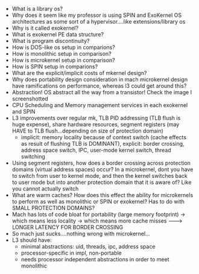 - What is a library os?
- Why does it seem like my professor is using SPIN and ExoKernel OS architectures as some sort of a hypervisor....like extensions/library os
- Why is it called exokernel?
- What is exokernel PE data structure?
- What is program discontinuity?
- How is DOS-like os setup in comparions?
- How is monolithic setup in comparison?
- How is microkernel setup in comparison?
- How is SPIN setup in comparions?
- What are the explicit/implicit costs of mkernel design?
- Why does portability design consideration in mach microkernel design have ramifications on performance, whereas l3 could get around this?
- Abstraction! OS abstract all the way from a transistor! Check the image I screenshotted
- CPU Scheduling and Memory management services in each exokernel and SPIN
- L3 improvements over regular mk, TLB PID addressing (TLB flush is huge expense), share hardware resources, segment registers (may HAVE to TLB flush...depending on size of protection domain)
	- implicit: memory locality because of context switch (cache effects as result of flushing TLB is DOMINANT), explicit: border crossing, address space switch, IPC, user-mode kernel switch, thread switching
- Using segment registers, how does a border crossing across protection domains (virtual address spaces) occur? In a microkernel, dont you have to switch from user to kernel mode, and then the kernel switches back to user mode but into another protection domain that it is aware of? Like you cannot actually switch
- What are warm caches? How does this effect the ability for microkernels to perform as well as monolithic or SPIN or exokernel? Has to do with SMALL PROTECTION DOMAINS?
- Mach has lots of code bloat for portability (large memory footprint) -> which means less locality -> which means more cache misses ---> LONGER LATENCY FOR BORDER CROSSING
- So mach just sucks....nothing wrong with microkernel...
- L3 should have:
	- minimal abstractions: uid, threads, ipc, address space
	- processor-specific in impl, non-portable
	- needs processor independent abstractions in order to meet monolithic